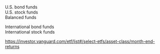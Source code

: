 

U.S. bond funds   
U.S. stock funds   
Balanced funds    

International bond funds    
International stock funds     





https://investor.vanguard.com/etf/list#/select-etfs/asset-class/month-end-returns       
